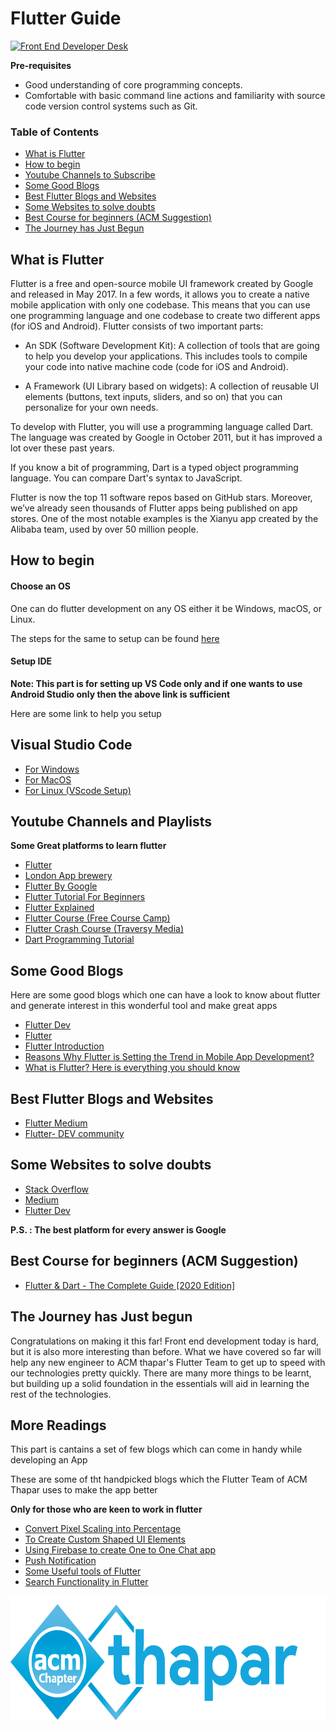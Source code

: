 Flutter Guide
==

[![Front End Developer Desk](https://raw.githubusercontent.com/flutter/website/master/src/_assets/image/flutter-lockup.png)](https://dribbble.com/shots/3577639-Isometric-Developer-Desk)

**Pre-requisites**

- Good understanding of core programming concepts.
- Comfortable with basic command line actions and familiarity with source code version control systems such as Git.

### Table of Contents

- [What is Flutter](#what-is-flutter)
- [How to begin](#how-to-begin)
- [Youtube Channels to Subscribe](#youtube-channels-and-playlists)
- [Some Good Blogs](#some-good-blogs)
- [Best Flutter Blogs and Websites](#best-flutter-blogs-and-websites)
- [Some Websites to solve doubts](#some-websites-to-solve-doubts)
- [Best Course for beginners (ACM Suggestion)](#best-course-for-beginners)
- [The Journey has Just Begun](#the-journey-has-just-begun)

## What is Flutter
 
Flutter is a free and open-source mobile UI framework created by Google and released in May 2017. In a few words, it allows you to create a native mobile application with only one codebase. This means that you can use one programming language and one codebase to create two different apps (for iOS and Android).
Flutter consists of two important parts:

- An SDK (Software Development Kit): A collection of tools that are going to help you develop your applications. This includes tools to compile your code into native machine code (code for iOS and Android).

- A Framework (UI Library based on widgets): A collection of reusable UI elements (buttons, text inputs, sliders, and so on) that you can personalize for your own needs.

To develop with Flutter, you will use a programming language called Dart. The language was created by Google in October 2011, but it has improved a lot over these past years.

If you know a bit of programming, Dart is a typed object programming language. You can compare Dart's syntax to JavaScript.

Flutter is now the top 11 software repos based on GitHub stars. Moreover, we’ve already seen thousands of Flutter apps being published on app stores. One of the most notable examples is the Xianyu app created by the Alibaba team, used by over 50 million people.

## How to begin 

#### Choose an OS

One can do flutter development on any OS either it be Windows, macOS, or Linux.

The steps for the same to setup can be found [here](https://flutter.dev/docs/get-started/install)

#### Setup IDE

**Note: This part is for setting up VS Code only and if one wants to use Android Studio only then the above link is sufficient**

Here are some link to help you setup 

## Visual Studio Code  

- [For Windows](https://www.youtube.com/watch?v=OlswAb-CV8k)
- [For MacOS](https://www.youtube.com/watch?v=U4TJ5ITGe5Y)
- [For Linux (VScode Setup)](https://stackoverflow.com/questions/57693434/how-to-setup-flutter-app-in-vscode-in-ubuntu-and-set-up-emulator)

## Youtube Channels and Playlists

**Some Great platforms to learn flutter**

- [Flutter](https://www.youtube.com/channel/UCwXdFgeE9KYzlDdR7TG9cMw)
- [London App brewery](https://www.youtube.com/channel/UCVD5Vh9LhLBxp3o1vRNyf_w)
- [Flutter By Google](https://www.youtube.com/watch?v=fq4N0hgOWzU&list=PLOU2XLYxmsIJ7dsVN4iRuA7BT8XHzGtCr)
- [Flutter Tutorial For Beginners](https://www.youtube.com/watch?v=1ukSR1GRtMU&list=PL4cUxeGkcC9jLYyp2Aoh6hcWuxFDX6PBJ)
- [Flutter Explained](https://www.youtube.com/user/Lionranger)
- [Flutter Course (Free Course Camp)](https://www.youtube.com/watch?v=pTJJsmejUOQ)
- [Flutter Crash Course (Traversy Media)](https://www.youtube.com/watch?v=1gDhl4leEzA)
- [Dart Programming Tutorial](https://www.youtube.com/watch?v=Ej_Pcr4uC2Q)

## Some Good Blogs

Here are some good blogs which one can have a look to know about flutter and generate interest in this wonderful tool and make great apps

- [Flutter Dev](https://flutter.dev/docs/resources/faq)
- [Flutter](https://medium.com/flutter)
- [Flutter Introduction](https://www.tutorialspoint.com/flutter/flutter_introduction.htm)
- [Reasons Why Flutter is Setting the Trend in Mobile App Development?](https://medium.com/flutter-community/reasons-why-flutter-is-setting-the-trend-in-mobile-app-development-4aa707532fb)
- [What is Flutter? Here is everything you should know](https://medium.com/@concisesoftware/what-is-flutter-here-is-everything-you-should-know-faed3836253f)

## Best Flutter Blogs and Websites

- [Flutter Medium](https://medium.com/flutter)
- [Flutter- DEV community](https://dev.to/t/flutter)

## Some Websites to solve doubts

- [Stack Overflow](https://stackoverflow.com/)
- [Medium](https://medium.com/)
- [Flutter Dev](https://flutter.dev/)

**P.S. : The best platform for every answer is Google**

## Best Course for beginners (ACM Suggestion)

- [Flutter & Dart - The Complete Guide [2020 Edition]](https://www.udemy.com/course/learn-flutter-dart-to-build-ios-android-apps/)

## The Journey has Just begun


Congratulations on making it this far! Front end development today is hard, but it is also more interesting than before. What we have covered so far will help any new engineer to ACM thapar's Flutter Team to get up to speed with our technologies pretty quickly. There are many more things to be learnt, but building up a solid foundation in the essentials will aid in learning the rest of the technologies.

## More Readings

This part is cantains a set of few blogs which can come in handy while developing an App

These are some of tht handpicked blogs which the Flutter Team of ACM Thapar uses to make the app better

**Only for those who are keen to work in flutter**

 - [Convert Pixel Scaling into Percentage](https://medium.com/flutter-community/flutter-effectively-scale-ui-according-to-different-screen-sizes-2cb7c115ea0a)
 - [To Create Custom Shaped UI Elements](https://medium.com/flutter-community/flutter-custom-clipper-28c6d380fdd6)
 - [Using Firebase to create One to One Chat app](https://medium.com/flutter-community/building-a-chat-app-with-flutter-and-firebase-from-scratch-9eaa7f41782e)
 - [Push Notification](https://medium.com/@duytq94/flutter-chat-app-extended-push-notification-messages-a26c669f4675)
 - [Some Useful tools of Flutter](https://medium.com/@duytq94/flutter-chat-app-extended-push-notification-messages-a26c669f4675)
 - [Search Functionality in Flutter](https://medium.com/flutter-community/search-as-you-type-in-flutter-e042168e6517)



 <div align = "center">

<img height=200px src= "https://github.com/ACM-Thapar/CS_COURSE_GUIDE/blob/master/acm%20logo.png">



